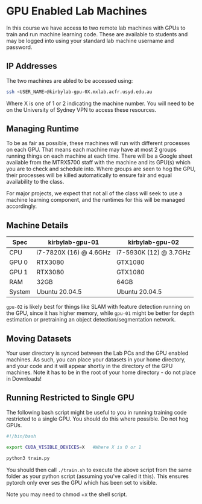 # GPU Enabled Lab Machines
In this course we have access to two remote lab machines with GPUs to train and run machine learning code. These are available to students and may be logged into using your standard lab machine username and password.

## IP Addresses

The two machines are abled to be accessed using:

```bash
ssh <USER_NAME>@kirbylab-gpu-0X.mxlab.acfr.usyd.edu.au
```
Where X is one of 1 or 2 indicating the machine number. You will need to be on the University of Sydney VPN to access these resources.

## Managing Runtime
To be as fair as possible, these machines will run with different processes on each GPU. That means each machine may have at most 2 groups running things on each machine at each time. There will be a Google sheet available from the MTRX5700 staff with the machine and its GPU(s) which you are to check and schedule into. Where groups are seen to hog the GPU, their processes will be killed automatically to ensure fair and equal availability to the class.  

For major projects, we expect that not all of the class will seek to use a machine learning component, and the runtimes for this will be managed accordingly.

## Machine Details
| Spec     | kirbylab-gpu-01 | kirbylab-gpu-02 |
| ----------- | ----------- | ----------- |
| CPU      | i7-7820X (16) @ 4.6GHz |  i7-5930K (12) @ 3.7GHz     |
| GPU 0   | RTX3080        | GTX1080 |
| GPU 1   | RTX3080        | GTX1080|
| RAM   | 32GB        | 64GB
| System   | Ubuntu 20.04.5        |Ubuntu 20.04.5 |


`gpu-02` is likely best for things like SLAM with feature detection running on the GPU, since it has higher memory, while `gpu-01` might be better for depth estimation or pretraining an object detection/segmentation network.

## Moving Datasets
Your user directory is synced between the Lab PCs and the GPU enabled machines. As such, you can place your datasets in your home directory, and your code and it will appear shortly in the directory of the GPU machines. Note it has to be in the root of your home directory - do not place in Downloads!


## Running Restricted to Single GPU

The following bash script might be useful to you in running training code restricted to a single GPU. You should do this where possible. Do not hog GPUs.

```bash
#!/bin/bash

export CUDA_VISIBLE_DEVICES=X   #Where X is 0 or 1

python3 train.py 
```

You should then call `./train.sh` to execute the above script from the same folder as your python script (assuming you've called it this). This ensures pytorch only ever ses the GPU which has been set to visible.

Note you may need to chmod +x the shell script.
